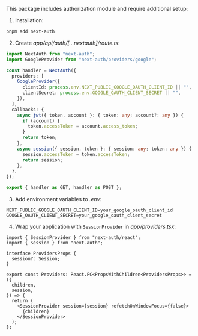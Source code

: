 This package includes authorization module and require additional setup:

1. Installation:

```bash
pnpm add next-auth
```

2. Create _app/api/auth/[...nextauth]/route.ts_:

```typescript
import NextAuth from "next-auth";
import GoogleProvider from "next-auth/providers/google";

const handler = NextAuth({
  providers: [
    GoogleProvider({
      clientId: process.env.NEXT_PUBLIC_GOOGLE_OAUTH_CLIENT_ID || "",
      clientSecret: process.env.GOOGLE_OAUTH_CLIENT_SECRET || "",
    }),
  ],
  callbacks: {
    async jwt({ token, account }: { token: any; account?: any }) {
      if (account) {
        token.accessToken = account.access_token;
      }
      return token;
    },
    async session({ session, token }: { session: any; token: any }) {
      session.accessToken = token.accessToken;
      return session;
    },
  },
});

export { handler as GET, handler as POST };
```

3. Add environment variables to _.env_:

```env
NEXT_PUBLIC_GOOGLE_OAUTH_CLIENT_ID=your_google_oauth_client_id
GOOGLE_OAUTH_CLIENT_SECRET=your_google_oauth_client_secret
```

4. Wrap your application with `SessionProvider` in _app/providers.tsx_:

```tsx
import { SessionProvider } from "next-auth/react";
import { Session } from "next-auth";

interface ProvidersProps {
  session?: Session;
}

export const Providers: React.FC<PropsWithChildren<ProvidersProps>> = ({
  children,
  session,
}) => {
  return (
    <SessionProvider session={session} refetchOnWindowFocus={false}>
      {children}
    </SessionProvider>
  );
};
```
